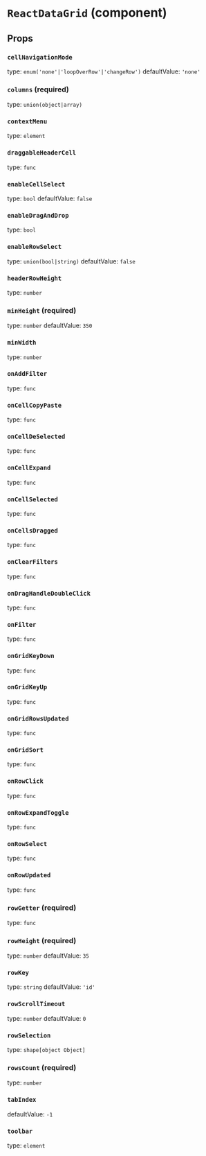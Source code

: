 `ReactDataGrid` (component)
===========================



Props
-----

### `cellNavigationMode`

type: `enum('none'|'loopOverRow'|'changeRow')`
defaultValue: `'none'`


### `columns` (required)

type: `union(object|array)`


### `contextMenu`

type: `element`


### `draggableHeaderCell`

type: `func`


### `enableCellSelect`

type: `bool`
defaultValue: `false`


### `enableDragAndDrop`

type: `bool`


### `enableRowSelect`

type: `union(bool|string)`
defaultValue: `false`


### `headerRowHeight`

type: `number`


### `minHeight` (required)

type: `number`
defaultValue: `350`


### `minWidth`

type: `number`


### `onAddFilter`

type: `func`


### `onCellCopyPaste`

type: `func`


### `onCellDeSelected`

type: `func`


### `onCellExpand`

type: `func`


### `onCellSelected`

type: `func`


### `onCellsDragged`

type: `func`


### `onClearFilters`

type: `func`


### `onDragHandleDoubleClick`

type: `func`


### `onFilter`

type: `func`


### `onGridKeyDown`

type: `func`


### `onGridKeyUp`

type: `func`


### `onGridRowsUpdated`

type: `func`


### `onGridSort`

type: `func`


### `onRowClick`

type: `func`


### `onRowExpandToggle`

type: `func`


### `onRowSelect`

type: `func`


### `onRowUpdated`

type: `func`


### `rowGetter` (required)

type: `func`


### `rowHeight` (required)

type: `number`
defaultValue: `35`


### `rowKey`

type: `string`
defaultValue: `'id'`


### `rowScrollTimeout`

type: `number`
defaultValue: `0`


### `rowSelection`

type: `shape[object Object]`


### `rowsCount` (required)

type: `number`


### `tabIndex`

defaultValue: `-1`


### `toolbar`

type: `element`

